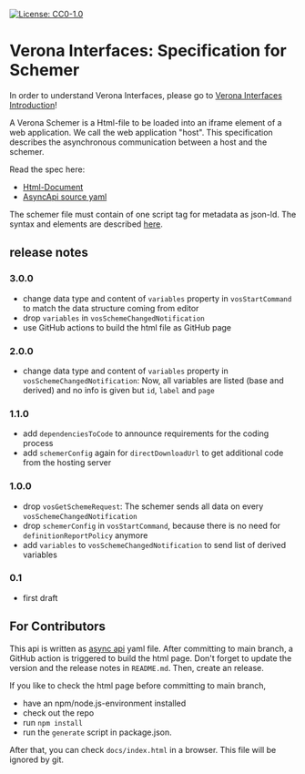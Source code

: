 [![License: CC0-1.0](https://img.shields.io/badge/License-CC0%201.0-lightgrey.svg)](http://creativecommons.org/publicdomain/zero/1.0/)

# Verona Interfaces: Specification for Schemer

In order to understand Verona Interfaces, please go
to [Verona Interfaces Introduction](https://verona-interfaces.github.io)!

A Verona Schemer is a Html-file to be loaded into an iframe element of a web application. We call the web application "host". This specification describes the asynchronous communication between a host and the schemer.

Read the spec here:
* [Html-Document](https://verona-interfaces.github.io/schemer)
* [AsyncApi source yaml](schemerapi.yaml)

The schemer file must contain of one script tag for metadata as json-ld. The syntax and elements are described [here](https://verona-interfaces.github.io/intro/metadata).

## release notes

### 3.0.0
* change data type and content of `variables` property in `vosStartCommand` to match the data structure coming from editor
* drop `variables` in `vosSchemeChangedNotification`
* use GitHub actions to build the html file as GitHub page

### 2.0.0
* change data type and content of `variables` property in `vosSchemeChangedNotification`: Now, all variables are listed (base and derived) and no info is given but `id`, `label` and `page`

### 1.1.0
* add `dependenciesToCode` to announce requirements for the coding process
* add `schemerConfig` again for `directDownloadUrl` to get additional code from the hosting server

### 1.0.0
* drop `vosGetSchemeRequest`: The schemer sends all data on every `vosSchemeChangedNotification`
* drop `schemerConfig` in `vosStartCommand`, because there is no need for `definitionReportPolicy` anymore 
* add `variables` to `vosSchemeChangedNotification` to send list of derived variables

### 0.1
* first draft

## For Contributors
This api is written as [async api](https://www.asyncapi.com/de) yaml file. After committing to main branch, a GitHub action is triggered to build the html page. Don't forget to update the version and the release notes in `README.md`. Then, create an release.

If you like to check the html page before committing to main branch, 

* have an npm/node.js-environment installed
* check out the repo
* run `npm install`
* run the `generate` script in package.json.

After that, you can check `docs/index.html` in a browser. This file will be ignored by git.